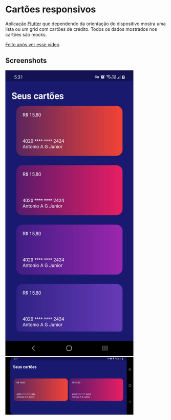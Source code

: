 # Cartões responsivos

Aplicação [Flutter](https://flutter.dev/) que dependendo da orientação do dispositivo mostra uma lista ou um grid com cartões de crédito.
Todos os dados mostrados nos cartões são mocks.

[Feito após ver esse vídeo](https://www.youtube.com/watch?v=zlfScWSVblU)

## Screenshots

<img src="https://raw.githubusercontent.com/AntonioAndradeGomes/layout_responsivo_orientacao/main/screenshots/screen1.jpg" width="400px" heigth="400px">
<img src="https://raw.githubusercontent.com/AntonioAndradeGomes/layout_responsivo_orientacao/main/screenshots/screen2.jpg" width="400px">
